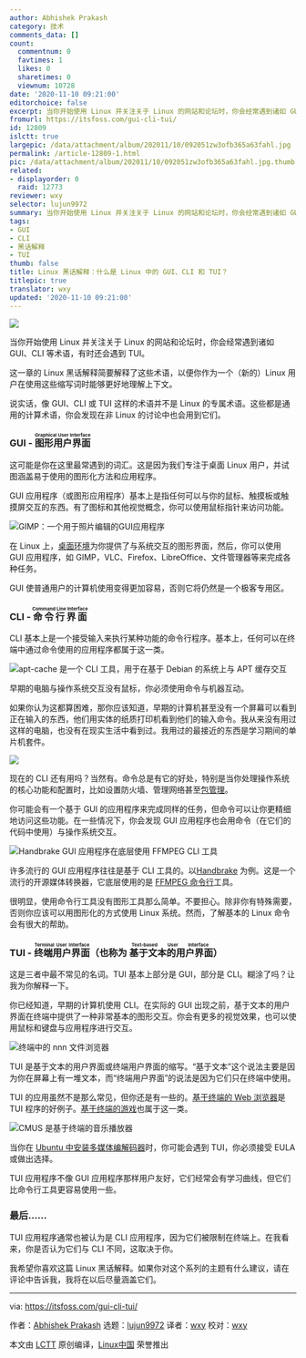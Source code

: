 ```yaml
---
author: Abhishek Prakash
category: 技术
comments_data: []
count:
  commentnum: 0
  favtimes: 1
  likes: 0
  sharetimes: 0
  viewnum: 10728
date: '2020-11-10 09:21:00'
editorchoice: false
excerpt: 当你开始使用 Linux 并关注关于 Linux 的网站和论坛时，你会经常遇到诸如 GUI、CLI 等术语，有时还会遇到 TUI。
fromurl: https://itsfoss.com/gui-cli-tui/
id: 12809
islctt: true
largepic: /data/attachment/album/202011/10/092051zw3ofb365a63fahl.jpg
permalink: /article-12809-1.html
pic: /data/attachment/album/202011/10/092051zw3ofb365a63fahl.jpg.thumb.jpg
related:
- displayorder: 0
  raid: 12773
reviewer: wxy
selector: lujun9972
summary: 当你开始使用 Linux 并关注关于 Linux 的网站和论坛时，你会经常遇到诸如 GUI、CLI 等术语，有时还会遇到 TUI。
tags:
- GUI
- CLI
- 黑话解释
- TUI
thumb: false
title: Linux 黑话解释：什么是 Linux 中的 GUI、CLI 和 TUI？
titlepic: true
translator: wxy
updated: '2020-11-10 09:21:00'
---
```


![](/data/attachment/album/202011/10/092051zw3ofb365a63fahl.jpg)


当你开始使用 Linux 并关注关于 Linux 的网站和论坛时，你会经常遇到诸如 GUI、CLI 等术语，有时还会遇到 TUI。


这一章的 Linux 黑话解释简要解释了这些术语，以便你作为一个（新的）Linux 用户在使用这些缩写词时能够更好地理解上下文。


说实话，像 GUI、CLI 或 TUI 这样的术语并不是 Linux 的专属术语。这些都是通用的计算术语，你会发现在非 Linux 的讨论中也会用到它们。


### GUI - <ruby> 图形用户界面 <rt>  Graphical User Interface </rt></ruby>


这可能是你在这里最常遇到的词汇。这是因为我们专注于桌面 Linux 用户，并试图涵盖易于使用的图形化方法和应用程序。


GUI 应用程序（或图形应用程序）基本上是指任何可以与你的鼠标、触摸板或触摸屏交互的东西。有了图标和其他视觉概念，你可以使用鼠标指针来访问功能。


![GIMP：一个用于照片编辑的GUI应用程序](/data/attachment/album/202011/10/092158yxnoqgpz77g332qx.jpg)


在 Linux 上，[桌面环境](https://itsfoss.com/what-is-desktop-environment/)为你提供了与系统交互的图形界面，然后，你可以使用 GUI 应用程序，如 GIMP，VLC、Firefox、LibreOffice、文件管理器等来完成各种任务。


GUI 使普通用户的计算机使用变得更加容易，否则它将仍然是一个极客专用区。


### CLI - <ruby> 命令行界面 <rt>  Command Line Interface </rt></ruby>


CLI 基本上是一个接受输入来执行某种功能的命令行程序。基本上，任何可以在终端中通过命令使用的应用程序都属于这一类。


![apt-cache 是一个 CLI 工具，用于在基于 Debian 的系统上与 APT 缓存交互](/data/attachment/album/202011/10/092159x2r1z377u82otjzr.png)


早期的电脑与操作系统交互没有鼠标，你必须使用命令与机器互动。


如果你认为这都算困难，那你应该知道，早期的计算机甚至没有一个屏幕可以看到正在输入的东西，他们用实体的纸质打印机看到他们的输入命令。我从来没有用过这样的电脑，也没有在现实生活中看到过。我用过的最接近的东西是学习期间的单片机套件。


![](/data/attachment/album/202011/10/092334ajqr7oknn6wun7qn.jpg)


现在的 CLI 还有用吗？当然有。命令总是有它的好处，特别是当你处理操作系统的核心功能和配置时，比如设置防火墙、管理网络甚至[包管理](https://itsfoss.com/package-manager/)。


你可能会有一个基于 GUI 的应用程序来完成同样的任务，但命令可以让你更精细地访问这些功能。在一些情况下，你会发现 GUI 应用程序也会用命令（在它们的代码中使用）与操作系统交互。


![Handbrake GUI 应用程序在底层使用 FFMPEG CLI 工具](/data/attachment/album/202011/10/092209gn5cx0k03looxx45.png)


许多流行的 GUI 应用程序往往是基于 CLI 工具的。以[Handbrake](https://itsfoss.com/handbrake/) 为例。这是一个流行的开源媒体转换器，它底层使用的是 [FFMPEG 命令行](https://itsfoss.com/ffmpeg/)工具。


很明显，使用命令行工具没有图形工具那么简单。不要担心。除非你有特殊需要，否则你应该可以用图形化的方式使用 Linux 系统。然而，了解基本的 Linux 命令会有很大的帮助。


### TUI - <ruby> 终端用户界面 <rt>  Terminal User Interface </rt></ruby>（也称为<ruby> 基于文本的用户界面 <rt>  Text-based User Interface </rt></ruby>）


这是三者中最不常见的名词。TUI 基本上部分是 GUI，部分是 CLI。糊涂了吗？让我为你解释一下。


你已经知道，早期的计算机使用 CLI。在实际的 GUI 出现之前，基于文本的用户界面在终端中提供了一种非常基本的图形交互。你会有更多的视觉效果，也可以使用鼠标和键盘与应用程序进行交互。


![终端中的 nnn 文件浏览器](/data/attachment/album/202011/10/092211gwaayt5i1boiaaz9.jpg)


TUI 是基于文本的用户界面或终端用户界面的缩写。“基于文本”这个说法主要是因为你在屏幕上有一堆文本，而“终端用户界面”的说法是因为它们只在终端中使用。


TUI 的应用虽然不是那么常见，但你还是有一些的。[基于终端的 Web 浏览器](https://itsfoss.com/terminal-web-browsers/)是 TUI 程序的好例子。[基于终端的游戏](https://itsfoss.com/best-command-line-games-linux/)也属于这一类。


![CMUS 是基于终端的音乐播放器](/data/attachment/album/202011/10/092212w038002qk0hp0qgr.png)


当你在 [Ubuntu 中安装多媒体编解码器](https://itsfoss.com/install-media-codecs-ubuntu/)时，你可能会遇到 TUI，你必须接受 EULA 或做出选择。


TUI 应用程序不像 GUI 应用程序那样用户友好，它们经常会有学习曲线，但它们比命令行工具更容易使用一些。


### 最后……


TUI 应用程序通常也被认为是 CLI 应用程序，因为它们被限制在终端上。在我看来，你是否认为它们与 CLI 不同，这取决于你。


我希望你喜欢这篇 Linux 黑话解释。如果你对这个系列的主题有什么建议，请在评论中告诉我，我将在以后尽量涵盖它们。




---


via: <https://itsfoss.com/gui-cli-tui/>


作者：[Abhishek Prakash](https://itsfoss.com/author/abhishek/) 选题：[lujun9972](https://github.com/lujun9972) 译者：[wxy](https://github.com/wxy) 校对：[wxy](https://github.com/wxy)


本文由 [LCTT](https://github.com/LCTT/TranslateProject) 原创编译，[Linux中国](https://linux.cn/) 荣誉推出